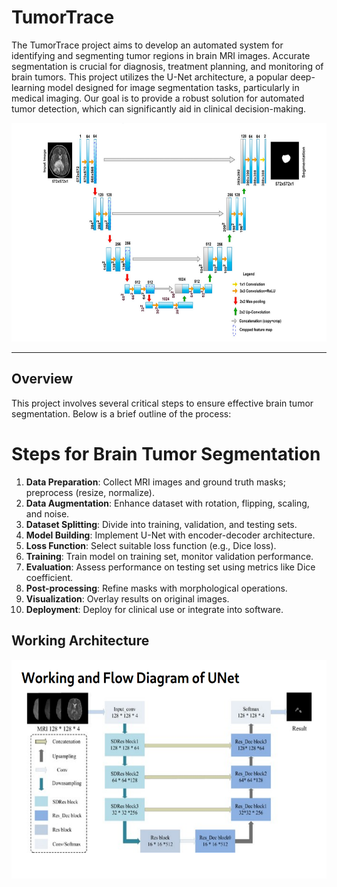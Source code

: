 # TumorTrace

The TumorTrace project aims to develop an automated system for identifying and segmenting tumor regions in brain MRI images. Accurate segmentation is crucial for diagnosis, treatment planning, and monitoring of brain tumors. This project utilizes the U-Net architecture, a popular deep-learning model designed for image segmentation tasks, particularly in medical imaging.
Our goal is to provide a robust solution for automated tumor detection, which can significantly aid in clinical decision-making.
<br>

<img src="unet.png" alt="Small Image" width="700" height="350">

<hr>

## Overview

This project involves several critical steps to ensure effective brain tumor segmentation. Below is a brief outline of the process:

# Steps for Brain Tumor Segmentation

1. **Data Preparation**: Collect MRI images and ground truth masks; preprocess (resize, normalize).
2. **Data Augmentation**: Enhance dataset with rotation, flipping, scaling, and noise.
3. **Dataset Splitting**: Divide into training, validation, and testing sets.
4. **Model Building**: Implement U-Net with encoder-decoder architecture.
5. **Loss Function**: Select suitable loss function (e.g., Dice loss).
6. **Training**: Train model on training set, monitor validation performance.
7. **Evaluation**: Assess performance on testing set using metrics like Dice coefficient.
8. **Post-processing**: Refine masks with morphological operations.
9. **Visualization**: Overlay results on original images.
10. **Deployment**: Deploy for clinical use or integrate into software.

## Working Architecture

<img src="Working.png" alt="Small Image" width="700" height="350">
